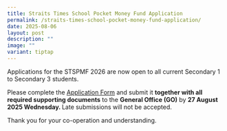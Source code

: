 ```yaml
---
title: Straits Times School Pocket Money Fund Application
permalink: /straits-times-school-pocket-money-fund-application/
date: 2025-08-06
layout: post
description: ""
image: ""
variant: tiptap
---
```

<p>Applications for the STSPMF 2026 are now open to all current Secondary
1 to Secondary 3 students.</p>
<p>Please complete the <a href="https://drive.google.com/file/d/1F-rQfCDcOwdgcjs9kJOgsNBAoz_4i0rg/view?usp=drive_link" rel="noopener nofollow" target="_blank">Application Form</a> and
submit it <strong>together with all required supporting documents</strong> to
the <strong>General Office (GO)</strong> by <strong>27 August 2025 Wednesday. </strong>Late
submissions will not be accepted.</p>
<p>Thank you for your co-operation and understanding.</p>
<p></p>